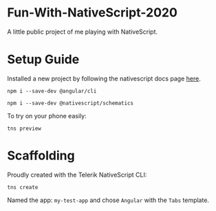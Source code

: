 # Fun-With-NativeScript-2020
A little public project of me playing with NativeScript.


# Setup Guide

Installed a new project by following the nativescript docs page [here](https://docs.nativescript.org/angular/tooling/angular-cli).

```
npm i --save-dev @angular/cli
```

```
npm i --save-dev @nativescript/schematics
```

To try on your phone easily:
```
tns preview
```

# Scaffolding

Proudly created with the Telerik NativeScript CLI:
```
tns create
```

Named the app: `my-test-app` and chose `Angular` with the `Tabs` template.
